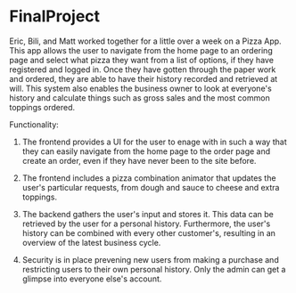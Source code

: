 # FinalProject

Eric, Bili, and Matt worked together for a little over a week on a Pizza App. This app allows the user to navigate from the home page to 
an ordering page and select what pizza they want from a list of options, if they have registered and logged in. Once they have gotten through the paper work and ordered, they are able to have their history recorded and retrieved at will. This system also enables the business owner to look at everyone's history and calculate things such as gross sales and the most common toppings ordered. 

Functionality:

1. The frontend provides a UI for the user to enage with in such a way that they can easily 
navigate from the home page to the order page and create an order, even if they have never been to the site before.

2. The frontend includes a pizza combination animator that updates the user's particular requests, from dough and sauce to cheese and extra toppings. 

3. The backend gathers the user's input and stores it. This data can be retrieved by the user for
a personal history. Furthermore, the user's history can be combined with every other customer's, resulting in an overview of the latest business cycle. 

4. Security is in place prevening new users from making a purchase and restricting users to their own personal history. Only the admin can get a glimpse into everyone else's account. 
